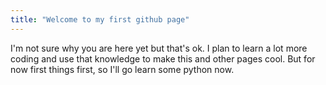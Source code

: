 ```yaml
---
title: "Welcome to my first github page"
---
```


I'm not sure why you are here yet but that's ok. I plan to learn a lot more coding and use that knowledge to make this and other pages cool. But for now first things first, so I'll go learn some python now. 
